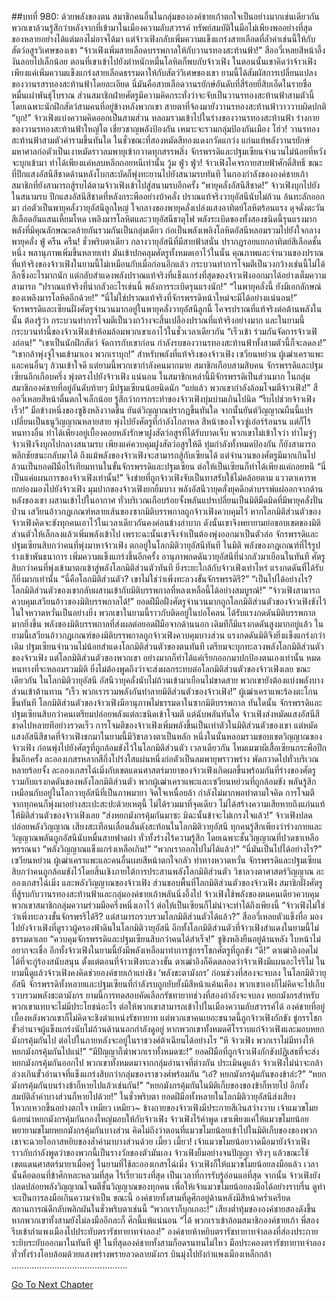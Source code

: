##บทที่ 980: ด้วยพลังของตน
สมาชิกคนอื่นในกลุ่มขององค์ชายเก้าตกใจเป็นอย่างมากเช่นเดียวกัน
พวกเขาล้วนรู้สึกว่าหลังจากที่เข้ามาในเมืองความลับสวรรค์ ทรัพย์สมบัติในมือไม่เพียงพออย่างที่สุด ของหลายอย่างได้แต่มองไม่อาจได้มา
แต่จ้าวเฟิงกลับเพิ่มความแข็งแกร่งสายเลือดที่ล้ำค่าเช่นนี้ให้กับสัตว์อสูรวิเศษของเขา
“จ้าวเฟิงเพิ่มสายเลือดบรรพกาลให้กับวานรทองสะท้านฟ้า!”
สืออวี่เหลยสีหน้าอึ้งงันลอยไปเล็กน้อย
ตอนที่เขาเข้าไปยังตำหนักหมื่นโลหิตก็พบกับจ้าวเฟิง
ในตอนนั้นเขาคิดว่าจ้าวเฟิงเพียงแค่เพิ่มความแข็งแกร่งสายเลือดธรรมดาให้กับสัตว์วิเศษของเขา
ยามนี้ได้สัมผัสการเปลี่ยนแปลงของวานรสรทองสะท้านฟ้าโดยละเอียด นี่มันคือสายเลือดวานรยักษ์อันดับที่สี่ร้อยยี่สิบเอ็ดในรายชื่อหมื่นเผ่าพันธุ์โบราณ
ส่วนสมาชิกฝ่ายศัตรูมีความคิดกระทั่งว่าจะจับเป็นวานรทองสะท้านฟ้าสามตัวนี้
โดยเฉพาะนักฝึกสัตว์สามคนที่อยู่ข้างหลังพวกเขา สายตาที่จ้องมายังวานรทองสะท้านฟ้าวาววาบผิดปกติ
“บุก!”
จ้าวเฟิงแบ่งความคิดออกเป็นสามส่วน หลอมรวมเข้าไปในร่างของวานรทองสะท้านฟ้า
ร่างกายของวานรทองสะท้านฟ้าใหญ่โต เชี่ยวชาญพลังป้องกัน เหมาะจะรวมกลุ่มป้องกันเมือง
โฮ่ว!
วานรทองสะท้านฟ้าสามตัวคำรามขึ้นทันใด ในชั่วขณะที่สองหมัดสีทองแดงกวัดแกว่ง แก่นแท้พลังวานรยักษ์มหาศาลก่อตัวเป็นเงาหมัดราวลมพายุเข้ากวาดทุกสรรพสิ่ง
จักรพรรดิและปฐมเซียนจำนวนไม่น้อยที่หวังจะบุกเข้ามา ทำได้เพียงแค่หลบหลีกถอยหนีเท่านั้น
วู้ม ฟู่ว ฟู่ว!
จ้าวเฟิงโคจรกายสายฟ้าศักดิ์สิทธิ์ ขณะที่ปีกแสงอัสนีสีชาดด้านหลังโบกสะบัดก็พุ่งทะยานไปยังสนามรบทันที
ในกองกำลังขององค์ชายเก้า สมาชิกที่ยังสามารถสู้รบได้ตามจ้าวเฟิงเข้าไปสู่สนามรบอีกครั้ง
“พายุคลั่งอัสนีสีชาด!”
จ้าวเฟิงบุกไปยังในสนามรบ ปีกแสงอัสนีสีชาดที่หลังกระพืออย่างบ้าคลั่ง ปราณแท้จริงวายุอัสนีนับไม่ถ้วน ล้นทะลักออกมา ก่อตัวเป็นพายุคลั่งวายุอัสนีลูกใหญ่
ใจกลางของพายุคลั่งเปล่งแสงอาทิตย์โลหิตร้อนแรง ดุจดั่งตะวันสีเลือดอันแสนเหี้ยมโหด
เพลิงมารโลหิตและวายุอัสนีธาตุไฟ พลังระเบิดของทั้งสองชนิดนี้รุนแรงมาก พลังที่มีคุณลักษณะคล้ายกันรวมกันเป็นกลุ่มเดียว ก่อเป็นพลังเพลิงโลหิตอัสนีหลอมรวมไปยังใจกลางพายุคลั่ง
ฟู่ ครืน ครืน!
ชั่วพริบตาเดียว กลางวายุอัสนีที่มีสายฟ้าสนั่น ปรากฏรอยแยกอาทิตย์สีเลือดชั้นหนึ่ง พลานุภาพเพิ่มขึ้นหลายเท่า
มันเข้าปกคลุมศัตรูทั้งหมดเอาไว้ในนั้น
คุณภาพและจำนวนของปราณที่แท้จริงของจ้าวเฟิงในยามนี้ไม่เหมือนกับเมื่อก่อนอีกแล้ว
กระบวนท่าการโจมตีเป็นวงกว้างเช่นนี้ไม่ได้ลึกซึ้งอะไรมากนัก แต่กลับสำแดงพลังปราณแท้จริงที่แข็งแกร่งที่สุดของจ้าวเฟิงออกมาได้อย่างเต็มความสามารถ
“ปราณแท้จริงที่น่ากลัวอะไรเช่นนี้ พลังการระเบิดรุนแรงนัก!”
“ในพายุคลั่งนี้ ยังมีเอกลักษณ์ของเพลิงมารโลหิตอีกด้วย!”
“นี่ไม่ใช่ปราณแท้จริงที่จักรพรรดิหน้าใหม่จะมีได้อย่างแน่นอน!”
จักรพรรดิและเซียนฝั่งศัตรูจำนวนมากอยู่ในพายุคลั่งวายุอัสนีลูกนี้ โคจรปราณที่แท้จริงต่อต้านพลังในนั้น
ต้องรู้ว่า กระบวนท่าการโจมตีเป็นวงกว้างจะสิ้นเปลืองปราณที่แท้จริงอย่างมาก
และในยามนี้ กระบวนท่านี้ของจ้าวเฟิงเข้าห้อมล้อมพวกเขาเอาไว้ในชั่วเวลาเดียวกัน
“เร็วเข้า ร่วมกันจัดการจ้าวเฟิงก่อน!”
“เขาเป็นนักฝึกสัตว์ จัดการกับเขาก่อน กำลังรบของวานรทองสะท้านฟ้าทั้งสามตัวนี้ก็จะลดลง!”
“เขากล้าพุ่งจู่โจมเข้ามาเอง พวกเราบุก!”
สำหรับพลังที่แท้จริงของจ้าวเฟิง เซวียนหย่วน ผู้เฒ่าเคราแพะ และคนอื่นๆ ล้วนเข้าใจดี
แต่ยามนี้พวกเขากำลังคนมากมาย สมาชิกเกือบสามสิบคน จักรพรรดิและปฐมเซียนอีกเกือบครึ่ง พุ่งตรงไปยังจ้าวเฟิง
แน่นอน ในสมาชิกเหล่านี้มีจักรพรรดิเป็นส่วนมาก ในกลุ่มสมาชิกองค์ชายที่อยู่อันดับท้ายๆ มีปฐมเซียนน้อยนิดนัก
“แย่แล้ว พวกเขากำลังล้อมโจมตีจ้าวเฟิง!”
สืออวี่เหลยสีหน้าตื่นตกใจเล็กน้อย รู้สึกว่าการกระทำของจ้าวเฟิงบุ่มบ่ามเกินไปนิด
“รีบไปช่วยจ้าวเฟิงเร็ว!”
มือข้างหนึ่งของซูชิงหลิงวาดขึ้น ยันต์วิญญาณปรากฏขึ้นทันใด
จากนั้นยันต์วิญญาณผืนนี้แปรเปลี่ยนเป็นธนูวิญญาณหลายสาย พุ่งไปยังศัตรูที่กำลังโกลาหล
สีหน้าของโจวซู่เอ๋อร์ร้อนรน แต่ก็ไร้หนทางอื่น ทำได้เพียงอยู่เบื้องคอยหลังรักษาฝูงสัตว์อสูรที่ได้รับบาดเจ็บ
พวกเขาไม่เข้าใจว่า ทำไมจู่ๆ จ้าวเฟิงจึงบุกไปกลางสนามรบ
เพียงแค่ควบคุมฝูงสัตว์อสูรให้ดี ทุ่มกำลังทั้งหมดป้องกัน ก็ยังสามารถพลิกชัยชนะกลับมาได้
ถึงแม้พลังของจ้าวเฟิงจะสามารถสู้กับเซียนได้
แต่จำนวนของศัตรูมีมากเกินไป ล้วนเป็นยอดฝีมือไร้เทียมทานในขั้นจักรพรรดิและปฐมเซียน ต่อให้เป็นเซียนก็ทำได้เพียงแค่ถอยหนี
“นี่เป็นแค่แผนการของจ้าวเฟิงเท่านั้น!”
จิงข่ายที่ถูกจ้าวเฟิงจับเป็นทาสรับใช้ไม่คล้อยตาม แววตาเคารพยกย่องมองไปยังจ้าวเฟิง
มุมปากของจ้าวเฟิงยกยิ้มบาง
พลังอัสนีวายุคลั่งยุคดึกดำบรรพ์แผ่ออกจากด้านหลังของเขา ผสานเข้าไปในอากาศ
ทั่วบริเวณเกือบร้อยจั้งพลันแปรเปลี่ยนเป็นมิติมืดมิดที่มีพายุคลั่งปั่นป่วน เสวียนอ้าวกฎเกณฑ์หลายเส้นของซากมิติบรรพกาลถูกจ้าวเฟิงควบคุมไว้
หากโลกมิติส่วนตัวของจ้าวเฟิงคิดจะขังทุกคนเอาไว้ในเวลาเดียวกันคงค่อนข้างลำบาก ดังนั้นเขาจึงพยายามย่อขอบเขตของมิติส่วนตัวให้เล็กลงแล้วเพิ่มพลังเข้าไป
เพราะฉะนั้นเขาจึงจำเป็นต้องพุ่งออกมาเป็นตัวล่อ
จักรพรรดิและปฐมเซียนสิบกว่าคนที่พุ่งมาหาจ้าวเฟิง ตกอยู่ในโลกมิติวายุอัสนีทันที
ในมิติ พลังของกฎเกณฑ์ที่ไร้รูปร่างเข้าพันธนาการ เพิ่มความแข็งแกร่งขึ้นอีกครั้ง อานุภาพกดดันวายุอัสนีที่น่ากลัวมาเยือนในทันที
ศัตรูสิบกว่าคนที่พุ่งเข้ามาตกเข้าสู่พลังโลกมิติส่วนตัวทันที ยิ่งระยะใกล้กับจ้าวเฟิงเท่าไหร่ แรงกดดันที่ได้รับก็ยิ่งมากเท่านั้น
“นี่คือโลกมิติส่วนตัว? เขาไม่ใช่ว่าเพิ่งทะลวงขั้นจักรพรรดิรึ?”
“เป็นไปได้อย่างไร? โลกมิติส่วนตัวของเขากลับผสานเข้ากับมิติบรรพกาลที่หลงเหลือนี้ได้อย่างสมบูรณ์!”
“จ้าวเฟิงสามารถควบคุมเสวียนอ้าวของมิติบรรพกาลได้!”
ยอดฝีมือฝั่งศัตรูจำนวนมากถูกโลกมิติส่วนตัวของจ้าวเฟิงขังไว้ ในใจหวาดหวั่นเป็นอย่างยิ่ง
พวกเขาในยามนี้ราวกับติดอยู่ในบ่อโคลน ได้รับแรงกดดันมิติบรรพกาลมากยิ่งขึ้น
พลังของมิติบรรพกาลที่ส่งผลต่อยอดฝีมือจากด้านนอก เดิมทีก็มีแรงกดดันสูงมากอยู่แล้ว ในยามนี้เสวียนอ้าวกฎเกณฑ์ของมิติบรรพกาลถูกจ้าวเฟิงควบคุมบางส่วน แรงกดดันมิติจึงยิ่งแข็งแกร่งกว่าเดิม
ปฐมเซียนจำนวนไม่น้อยสำแดงโลกมิติส่วนตัวของตนทันที เตรียมจะบุกทะลวงพลังโลกมิติส่วนตัวของจ้าวเฟิง
แต่โลกมิติส่วนตัวของพวกเขา อย่างมากก็ทำได้แค่เรียกออกมาปกป้องตนเองเท่านั้น หมดหนทางที่จะหลอมรวมมิติ ยิ่งไม่ต้องพูดถึงว่าจะส่งผลกระทบต่อโลกมิติส่วนตัวของจ้าวเฟิงเลย
ขณะเดียวกัน ในโลกมิติวายุอัสนี อัสนีวายุคลั่งนับไม่ถ้วนเข้ามาเยือนไม่ขาดสาย พวกเขายังต้องแบ่งพลังบางส่วนเข้าต้านทาน
“เร็ว พวกเรารวมพลังกันทำลายมิติส่วนตัวของจ้าวเฟิง!”
ผู้เฒ่าเคราแพะร้องตะโกนขึ้นทันที
โลกมิติส่วนตัวของจ้าวเฟิงมีอานุภาพไม่ธรรมดาในซากมิติบรรพกาล
ทันใดนั้น จักรพรรดิและปฐมเซียนสิบกว่าคนเตรียมปล่อยพลังแต่ละชนิดเข้าโจมตี
แต่ฉับพลันทันใด จ้าวเฟิงส่งหมัดแสงอัสนีสีชาดไปหลายทีอย่างรวดเร็ว
การโจมตีของจ้าวเฟิงเพิ่มพลังขึ้นเป็นเท่าตัวในมิติส่วนตัวของเขา
แต่หมัดแสงอัสนีสีชาดที่จ้าวเฟิงชกมาในยามนี้มีวิชาลวงตาเป็นหลัก หนึ่งในนั้นหลอมรวมขอบเขตวิญญาณของจ้าวเฟิง ก่อนพุ่งไปยังศัตรูที่ถูกล้อมขังไว้ในโลกมิติส่วนตัว
เวลาเดียวกัน ไหมเมฆาผีเสื้อเซียนกระพือปีกขึ้นอีกครั้ง ละอองเกสรหลากสีกึ่งโปร่งใสแผ่นหนึ่งก่อตัวเป็นลมพายุพราวพร่าง พัดกวาดไปทั่วบริเวณหลายร้อยจั้ง
ละอองเกสรไฉ่เมิ่งกับเขตแดนศาสตร์มายาของจ้าวเฟิงเกิดผลขึ้นพร้อมกันที่ร่างของศัตรู รวมกับแรงกดดันของพลังโลกมิติส่วนตัว
พวกผู้เฒ่าเคราแพะและเซวียนหย่วนที่ถูกล้อมขัง พลันรู้สึกเหมือนกับอยู่ในโลกวายุอัสนีที่เป็นภาพมายา จิตใจเหนื่อยล้า กำลังไม่มากพอทำตามใจคิด
การโจมตีจากทุกคนก็พุ่งมาอย่างสะเปะสะปะด้วยเหตุนี้ ไม่ได้รวมมาที่จุดเดียว ไม่ได้สร้างความเสียหายถึงแก่นแท้ให้มิติส่วนตัวของจ้าวเฟิงเลย
“ส่งหยกมังกรคุ้มกันมาซะ มิฉะนั้นข้าจะไม่เกรงใจแล้ว!”
จ้าวเฟิงปลดปล่อยพลังวิญญาณ เสียงสะเทือนเลื่อนลั่นดังสะท้อนในโลกมิติวายุอัสนี
ทุกคนรู้สึกเพียงว่าร่างกายและวิญญาณพลันถูกอัสนีนับหมื่นสายฟาดผ่า ทั่วทั้งร่างไร้ความรู้สึก โดยเฉพาะชั้นวิญญาณที่ปวดชาเหลือพรรณนา
“พลังวิญญาณแข็งแกร่งเหลือเกิน!”
“พวกเราออกไปไม่ได้แล้ว!”
“นี่มันเป็นไปได้อย่างไร?”
เซวียนหย่วน ผู้เฒ่าเคราแพะและคนอื่นเผยสีหน้าตกใจกลัว ท่าทางหวาดหวั่น
จักรพรรดิและปฐมเซียนสิบกว่าคนถูกล้อมขังไว้โดยสิ้นเชิงภายใต้การประสานพลังโลกมิติส่วนตัว วิชาลวงตาศาสตร์วิญญาณ ละอองเกสรไฉ่เมิ่ง และพลังวิญญาณของจ้าวเฟิง
ส่วนขอบพื้นที่โลกมิติส่วนตัวของจ้าวเฟิง สมาชิกฝั่งศัตรูที่สู้รบกับวานรทองสะท้านฟ้าและกลุ่มองค์ชายเก้าพลันนิ่งอึ้งไป
จ้าวเฟิงใช้พลังของตนคนเดียวควบคุมพวกเขาสมาชิกกลุ่มความร่วมมือครึ่งหนึ่งเอาไว้
ต่อให้เป็นเซียนก็ไม่น่าจะทำได้ถึงเพียงนี้
“จ้าวเฟิงไม่ใช่ว่าเพิ่งทะลวงขั้นจักรพรริได้รึ? แต่สามารถรวบรวมโลกมิติส่วนตัวได้แล้ว?”
สืออวี่เหลยตัวแข็งทื่อ มองไปยังจ้าวเฟิงที่ดูราวผู้ครองฟ้าดินในโลกมิติวายุอัสนี
อีกทั้งโลกมิติส่วนตัวที่จ้าวเฟิงสำแดงในยามนี้ไม่ธรรมดาเลย
“ควบคุมจักรพรรดิและปฐมเซียนสิบกว่าคนได้สำเร็จ!”
ซูชิงหลิงยืนอยู่ด้านหลัง ใบหน้าไม่อยากจะเชื่อ
อีกทั้งจ้าวเฟิงในยามนี้ยังมีพลังเหลือมาทำการขู่กรรโชกศัตรูที่ถูกขัง
“ดี!”
ตาเฒ่าอิงอดไม่ได้ที่จะกู่ร้องสนับสนุน
ตั้งแต่ตอนที่จ้าวเฟิงทะลวงขั้น ตาเฒ่าอิงก็คิดตลอดว่าจ้าวเฟิงมีแผนอะไรรึไม่
ในยามนี้ดูแล้วจ้าวเฟิงคงคิดช่วยองค์ชายเก้าแย่งชิง ‘พลังชะตามังกร’ ก่อนช่วงที่สองจะจบลง
ในโลกมิติวายุอัสนี
จักรพรรดิทั้งหลายและปฐมเซียนที่กำลังรบถูกยับยั้งมีสีหน้าแค้นเคือง
พวกเขาเองก็ไม่คิดจะไปเก็บรวบรวมพลังชะตามังกร
ยามนี้การทดสอบคัดเลือกรัชทายาทช่วงที่สองกำลังจะจบลง หยกมังกรสำหรับพวกเขาแทบจะไม่มีประโยชน์อะไร
ต่อให้พวกเขาสามารถเข้าไปในเมืองความลับสวรรค์ได้ องค์ชายที่อยู่เบื้องหลังพวกเขาก็ไม่คิดจะชิงตำแหน่งรัชทายาท
แต่พวกเขาคนเยอะขนาดนี้ถูกจ้าวเฟิงกักขัง ขู่กรรโชก ขั้วอำนาจผู้แข็งแกร่งนับไม่ถ้วนด้านนอกกำลังดูอยู่
หากพวกเขาทั้งหมดศิโรราบแก่จ้าวเฟิงและมอบหยกมังกรคุ้มกันไป ต่อไปในภายหลังจะอยู่ในราชวงศ์ต้าเฉียนได้อย่างไร
“หึ จ้าวเฟิง พวกเราไม่มีทางให้หยกมังกรคุ้มกันไปแน่!”
“มีปัญญาก็ฆ่าพวกเราทั้งหมดซะ!”
ยอดฝีมือที่ถูกจ้าวเฟิงกักขังปฏิเสธที่จะส่งหยกมังกรคุ้มกันออกไป
พวกเขาทั้งหมดมาจากกลุ่มอำนาจที่ต่างกัน ประเมินดูแล้ว จ้าวเฟิงไม่น่าจะกล้าล่วงเกินขั้วอำนาจที่แข็งแกร่งสิบกว่ากลุ่มของราชวงศ์พร้อมกัน
“เอ๋? หยกมังกรคุ้มกันของข้าล่ะ?”
“หยกมังกรคุ้มกันบนร่างข้าก็หายไปแล้วเช่นกัน!”
“หยกมังกรคุ้มกันในมิติเก็บของของข้าก็หายไป อีกทั้งสมบัติล้ำค่าบางส่วนก็หายไปด้วย!”
ในชั่วพริบตา ยอดฝีมือทั้งหลายในโลกมิติวายุอัสนีส่งเสียงโหวกเหวกขึ้นอย่างตกใจ
เหมียว เหมียว~
ข้างกายของจ้าวเฟิงมีประกายสีเงินสว่างวาบ เจ้าแมวขโมยน้อยนำหยกมังกรคุ้มกันกองใหญ่มอบให้กับจ้าวเฟิง
จ้าวเฟิงไร้คำพูด เขาเพียงแค่ให้แมวขโมยน้อยพยายามขโมยหยกมังกรคุ้มกันบางส่วน คิดไม่ถึงว่าตอนที่แมวขโมยน้อยเข้าไปในมิติเก็บของของพวกเขาจะฉวยโอกาสหยิบของล้ำค่ามาบางส่วนด้วย
เมี้ยว เมี้ยว!
เจ้าแมวขโมยน้อยวาดมือมายังจ้าวเฟิง ราวกับกำลังพูดว่าของพวกนี้เป็นรางวัลของตัวมันเอง
จ้าวเฟิงยิ้มอย่างจนปัญญา
จริงๆ แล้วขณะใช้เขตแดนศาสตร์มายาเมื่อครู่ ในยามที่ใช้ละอองเกสรไฉ่เมิ่ง จ้าวเฟิงก็ให้แมวขโมยน้อยลงมือแล้ว
เวลานั้นคือตอนที่ข้าศึกหละหลวมที่สุด ไร้เรี่ยวแรงที่สุด เป็นเวลาที่การรับรู้อ่อนแอที่สุด
จากนั้น จ้าวเฟิงยังปลดปล่อยพลังวิญญาณโจมตีชั้นวิญญาณของทุกคน เพื่อให้เจ้าแมวขโมยน้อยลงมือได้อย่างราบรื่น ดูท่าจะเป็นการลงมือเกินความจำเป็น
ขณะนี้
องค์ชายทั้งสามที่ดูศึกอยู่ด้านหลังมีสีหน้าคร่ำเครียด
สถานการณ์ดีกลับพลิกผันในชั่วพริบตาเช่นนี้
“พวกเราก็บุกเถอะ!”
เสียงต่ำทุ้มขององค์ชายสองดังขึ้น
หากพวกเขาทั้งสามยังไม่ลงมืออีกละก็ ศึกนี้แพ้แน่นอน
“ได้ พวกเราเข้าล้อมสมาชิกองค์ชายเก้า พี่สองรีบเข้ากำแพงเมืองไปประทับตรารัชทายาทจำลอง!”
องค์ชายห้าหยิบตรารัชทายาทจำลองที่ส่องประกายระยิบระยับออกมาในทันที
ฟู่!
ในที่สุดองค์ชายทั้งสามก็อดรนทนไม่ไหว มือประคองตรารัชทายาทจำลอง ทั่วทั้งร่างโอบล้อมด้วยแสงพร่างพรายลวดลายมังกร บินมุ่งไปยังกำแพงเมืองเหล็กกล้า
……………………………………….


[Go To Next Chapter]( ./218.md)